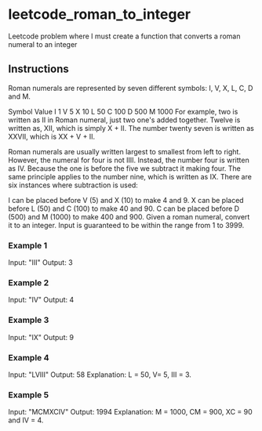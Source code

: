 # leetcode_roman_to_integer

Leetcode problem where I must create a function that converts a roman numeral to an integer

## Instructions

Roman numerals are represented by seven different symbols: I, V, X, L, C, D and M.

Symbol Value
I 1
V 5
X 10
L 50
C 100
D 500
M 1000
For example, two is written as II in Roman numeral, just two one's added together. Twelve is written as, XII, which is simply X + II. The number twenty seven is written as XXVII, which is XX + V + II.

Roman numerals are usually written largest to smallest from left to right. However, the numeral for four is not IIII. Instead, the number four is written as IV. Because the one is before the five we subtract it making four. The same principle applies to the number nine, which is written as IX. There are six instances where subtraction is used:

I can be placed before V (5) and X (10) to make 4 and 9.
X can be placed before L (50) and C (100) to make 40 and 90.
C can be placed before D (500) and M (1000) to make 400 and 900.
Given a roman numeral, convert it to an integer. Input is guaranteed to be within the range from 1 to 3999.

### Example 1

Input: "III"
Output: 3

### Example 2

Input: "IV"
Output: 4

### Example 3

Input: "IX"
Output: 9

### Example 4

Input: "LVIII"
Output: 58
Explanation: L = 50, V= 5, III = 3.

### Example 5

Input: "MCMXCIV"
Output: 1994
Explanation: M = 1000, CM = 900, XC = 90 and IV = 4.
